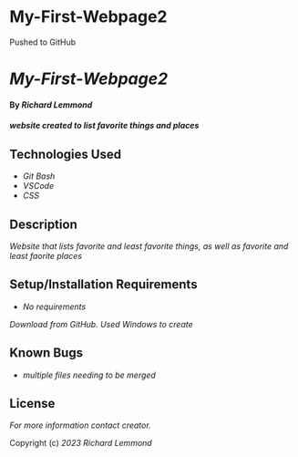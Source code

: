 # My-First-Webpage2
Pushed to GitHub
# _My-First-Webpage2_

#### By _**Richard Lemmond**_

#### _website created to list favorite things and places_

## Technologies Used

* _Git Bash_
* _VSCode_
* _CSS_

## Description

_Website that lists favorite and least favorite things, as well as favorite and least faorite places_

## Setup/Installation Requirements

* _No requirements_

_Download from GitHub. Used Windows to create_

## Known Bugs

* _multiple files needing to be merged_

## License

_For more information contact creator._

Copyright (c) _2023_ _Richard Lemmond_

